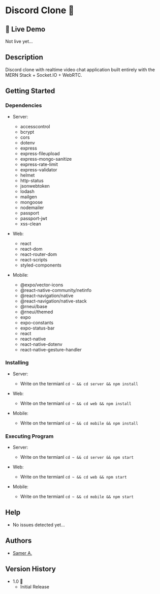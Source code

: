 # Discord Clone 🚀

## 🔴 Live Demo

Not live yet...

## Description

Discord clone with realtime video chat application built entirely with the MERN Stack + Socket.IO + WebRTC.

## Getting Started

### Dependencies

- Server:

  - accesscontrol
  - bcrypt
  - cors
  - dotenv
  - express
  - express-fileupload
  - express-mongo-sanitize
  - express-rate-limit
  - express-validator
  - helmet
  - http-status
  - jsonwebtoken
  - lodash
  - mailgen
  - mongoose
  - nodemailer
  - passport
  - passport-jwt
  - xss-clean

- Web:

  - react
  - react-dom
  - react-router-dom
  - react-scripts
  - styled-components

- Mobile:
  - @expo/vector-icons
  - @react-native-community/netinfo
  - @react-navigation/native
  - @react-navigation/native-stack
  - @rneui/base
  - @rneui/themed
  - expo
  - expo-constants
  - expo-status-bar
  - react
  - react-native
  - react-native-dotenv
  - react-native-gesture-handler

### Installing

- Server:

  - Write on the termianl `cd ~ && cd server && npm install`

- Web:

  - Write on the termianl `cd ~ && cd web && npm install`

- Mobile:
  - Write on the termianl `cd ~ && cd mobile && npm install`

### Executing Program

- Server:

  - Write on the termianl `cd ~ && cd server && npm start`

- Web:

  - Write on the termianl `cd ~ && cd web && npm start`

- Mobile:
  - Write on the termianl `cd ~ && cd mobile && npm start`

## Help

- No issues detected yet...

## Authors

- [Samer A.](https://cleversamer.web.app/)

## Version History

- 1.0 🚀
  - Initial Release

